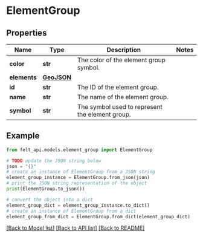 # ElementGroup


## Properties

Name | Type | Description | Notes
------------ | ------------- | ------------- | -------------
**color** | **str** | The color of the element group symbol. | 
**elements** | [**GeoJSON**](GeoJSON.md) |  | 
**id** | **str** | The ID of the element group. | 
**name** | **str** | The name of the element group. | 
**symbol** | **str** | The symbol used to represent the element group. | 

## Example

```python
from felt_api.models.element_group import ElementGroup

# TODO update the JSON string below
json = "{}"
# create an instance of ElementGroup from a JSON string
element_group_instance = ElementGroup.from_json(json)
# print the JSON string representation of the object
print(ElementGroup.to_json())

# convert the object into a dict
element_group_dict = element_group_instance.to_dict()
# create an instance of ElementGroup from a dict
element_group_from_dict = ElementGroup.from_dict(element_group_dict)
```
[[Back to Model list]](../README.md#documentation-for-models) [[Back to API list]](../README.md#documentation-for-api-endpoints) [[Back to README]](../README.md)


